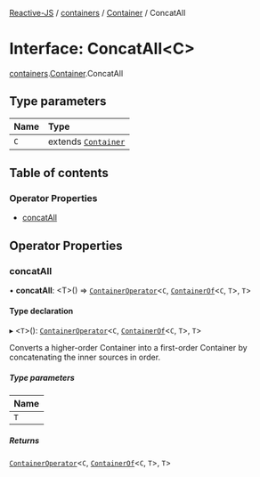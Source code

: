 [Reactive-JS](../README.md) / [containers](../modules/containers.md) / [Container](../modules/containers.Container.md) / ConcatAll

# Interface: ConcatAll<C\>

[containers](../modules/containers.md).[Container](../modules/containers.Container.md).ConcatAll

## Type parameters

| Name | Type |
| :------ | :------ |
| `C` | extends [`Container`](containers.Container-1.md) |

## Table of contents

### Operator Properties

- [concatAll](containers.Container.ConcatAll.md#concatall)

## Operator Properties

### concatAll

• **concatAll**: <T\>() => [`ContainerOperator`](../modules/containers.md#containeroperator)<`C`, [`ContainerOf`](../modules/containers.md#containerof)<`C`, `T`\>, `T`\>

#### Type declaration

▸ <`T`\>(): [`ContainerOperator`](../modules/containers.md#containeroperator)<`C`, [`ContainerOf`](../modules/containers.md#containerof)<`C`, `T`\>, `T`\>

Converts a higher-order Container into a first-order
Container by concatenating the inner sources in order.

##### Type parameters

| Name |
| :------ |
| `T` |

##### Returns

[`ContainerOperator`](../modules/containers.md#containeroperator)<`C`, [`ContainerOf`](../modules/containers.md#containerof)<`C`, `T`\>, `T`\>
